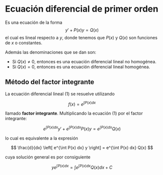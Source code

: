 
# Ecuación diferencial de primer orden

Es una ecuación de la forma
$$
y′ + P(x)y = Q(x) \tag{1}
$$
el cual es lineal respecto a $y$, donde tenemos que $P(x)$ y $Q(x)$ son funciones de $x$ o constantes.

Además las denominaciones que se dan son:
- Si $Q(x) \neq 0$, entonces es una ecuación diferencial lineal no homogénea.
- Si $Q(x) = 0$, entonces es una ecuación diferencial lineal homogénea.


## Método del factor integrante
La ecuación diferencial lineal (1) se resuelve utilizando

$$
f(x) = e^{\int P(x) dx}
$$

llamado **factor integrante**. Multiplicando la ecuación (1) por el factor integrante:

$$
e^{\int P(x) dx} y' + e^{\int P(x) dx} P(x) y = e^{\int P(x) dx} Q(x)
$$

lo cual es equivalente a la expresión

$$
\frac{d}{dx} \left[ e^{\int P(x) dx} y \right] = e^{\int P(x) dx} Q(x)
$$

cuya solución general es por consiguiente

$$
y e^{\int P(x) dx} = \int e^{\int P(x) dx} Q(x) dx + C
$$
